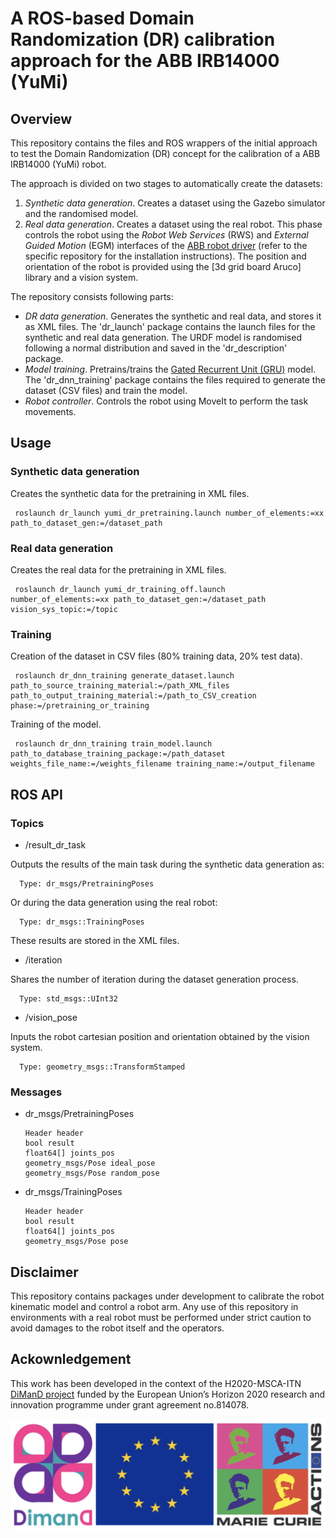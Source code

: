 # A ROS-based Domain Randomization (DR) calibration approach for the ABB IRB14000 (YuMi)

## Overview

This repository contains the files and ROS wrappers of the initial approach to test the Domain Randomization (DR) concept for the calibration of a ABB IRB14000 (YuMi) robot.

The approach is divided on two stages to automatically create the datasets:

1. *Synthetic data generation*. Creates a dataset using the Gazebo simulator and the randomised model.
2. *Real data generation*. Creates a dataset using the real robot. This phase controls the robot using the *Robot Web Services* (RWS) and *External Guided Motion* (EGM) interfaces of the [ABB robot driver][1] (refer to the specific repository for the installation instructions). The position and orientation of the robot is provided using the [3d grid board Aruco] library and a vision system.

The repository consists following parts:
* *DR data generation*. Generates the synthetic and real data, and stores it as XML files. The 'dr_launch' package contains the launch files for the synthetic and real data generation. The URDF model is randomised following a normal distribution and saved in the 'dr_description' package.
* *Model training*. Pretrains/trains the [Gated Recurrent Unit (GRU)][3] model. The 'dr_dnn_training' package contains the files required to generate the dataset (CSV files) and train the model.
* *Robot controller*. Controls the robot using MoveIt to perform the task movements.

## Usage

### Synthetic data generation

Creates the synthetic data for the pretraining in XML files.

     roslaunch dr_launch yumi_dr_pretraining.launch number_of_elements:=xx path_to_dataset_gen:=/dataset_path

### Real data generation

Creates the real data for the pretraining in XML files.

     roslaunch dr_launch yumi_dr_training_off.launch number_of_elements:=xx path_to_dataset_gen:=/dataset_path vision_sys_topic:=/topic

### Training

Creation of the dataset in CSV files (80% training data, 20% test data).

     roslaunch dr_dnn_training generate_dataset.launch path_to_source_training_material:=/path_XML_files path_to_output_training_material:=/path_to_CSV_creation phase:=/pretraining_or_training

Training of the model.

     roslaunch dr_dnn_training train_model.launch path_to_database_training_package:=/path_dataset weights_file_name:=/weights_filename training_name:=/output_filename

## ROS API

### Topics

* /result_dr_task

Outputs the results of the main task during the synthetic data generation as:

      Type: dr_msgs/PretrainingPoses

Or during the data generation using the real robot:

      Type: dr_msgs::TrainingPoses

These results are stored in the XML files.

* /iteration

Shares the number of iteration during the dataset generation process.

      Type: std_msgs::UInt32

* /vision_pose

Inputs the robot cartesian position and orientation obtained by the vision system.

      Type: geometry_msgs::TransformStamped

### Messages

* dr_msgs/PretrainingPoses

      Header header
      bool result
      float64[] joints_pos
      geometry_msgs/Pose ideal_pose
      geometry_msgs/Pose random_pose

* dr_msgs/TrainingPoses

      Header header
      bool result
      float64[] joints_pos
      geometry_msgs/Pose pose

## Disclaimer

This repository contains packages under development to calibrate the robot kinematic model and control a robot arm. Any use of this repository in environments with a real robot must be performed under strict caution to avoid damages to the robot itself and the operators.

## Ackownledgement

This work has been developed in the context of the H2020-MSCA-ITN [DiManD project][4] funded by the European Union’s Horizon
2020 research and innovation programme under grant agreement no.814078.

<img align="center" src="https://raw.githubusercontent.com/jaMulet/DR_calibration_ros_IRB14000/melodic/images/dimand_MSCA-ITN.png"/>


[1]: https://github.com/ros-industrial/abb_robot_driver "ROS-In ABB robot driver"

[2]: https://github.com/jaMulet/3dgridboard_aruco_ros "3d Grid Board Aruco repository"

[3]: https://en.wikipedia.org/wiki/Gated_recurrent_unit "Wikipedia - Gated Recurrent Unit model"

[4]: https://dimanditn.eu/es/the-project "DiManD project"